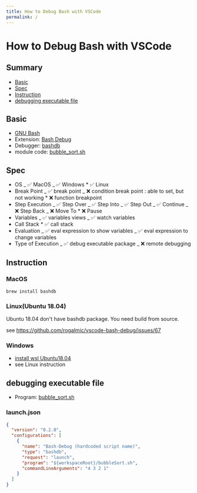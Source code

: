 ```yaml
---
title: How to Debug Bash with VSCode
permalink: /
---
```


# How to Debug Bash with VSCode

## Summary

- [Basic](#basic)
- [Spec](#spec)
- [Instruction](#instruction)
- [debugging executable file](#debugging-executable-file)

## Basic

- [GNU Bash](https://www.gnu.org/software/bash/)
- Extension: [Bash Debug](https://marketplace.visualstudio.com/items?itemName=rogalmic.bash-debug)
- Debugger: [bashdb](http://bashdb.sourceforge.net/)
- module code: [bubble_sort.sh](https://github.com/74th/vscode-debug-specs/blob/master/bash/bubbleSort.sh)

## Spec

- OS
  _ ✅ MacOS
  _ ✅ Windows \* ✅ Linux
- Break Point
  _ ✅ break point
  _ ❌ condition break point : able to set, but not working \* ❌ function breakpoint
- Step Execution
  _ ✅ Step Over
  _ ✅ Step Into
  _ ✅ Step Out
  _ ✅ Continue
  _ ❌ Step Back
  _ ❌ Move To \* ❌ Pause
- Variables
  _ ✅ variables views
  _ ✅ watch variables
- Call Stack \* ✅ call stack
- Evaluation
  _ ✅ eval expression to show variables
  _ ✅ eval expression to change variables
- Type of Execution
  _ ✅ debug executable package
  _ ❌ remote debugging

## Instruction

### MacOS

```
brew install bashdb
```

### Linux(Ubuntu 18.04)

Ubuntu 18.04 don't have bashdb package. You need build from source.

see https://github.com/rogalmic/vscode-bash-debug/issues/67

### Windows

- [install wsl Ubuntu18.04](https://www.microsoft.com/store/productId/9N9TNGVNDL3Q)
- see Linux instruction

## debugging executable file

- Program: [bubble_sort.sh](https://github.com/74th/vscode-debug-specs/blob/master/bash/bubbleSort.sh)

### launch.json

```json
{
  "version": "0.2.0",
  "configurations": [
    {
      "name": "Bash-Debug (hardcoded script name)",
      "type": "bashdb",
      "request": "launch",
      "program": "${workspaceRoot}/bubbleSort.sh",
      "commandLineArguments": "4 3 2 1"
    }
  ]
}
```
